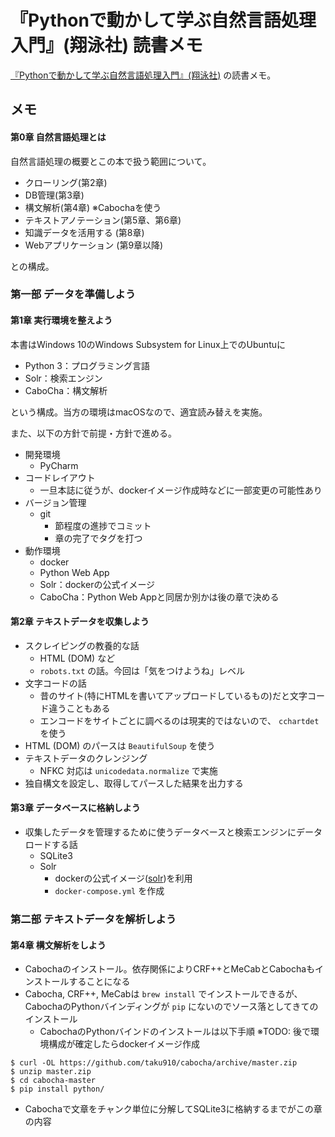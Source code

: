 # 『Pythonで動かして学ぶ自然言語処理入門』(翔泳社) 読書メモ

[『Pythonで動かして学ぶ自然言語処理入門』(翔泳社)](https://www.shoeisha.co.jp/book/detail/9784798156668) の読書メモ。

## メモ

#### 第0章 自然言語処理とは

自然言語処理の概要とこの本で扱う範囲について。

* クローリング(第2章)
* DB管理(第3章)
* 構文解析(第4章) ※Cabochaを使う
* テキストアノテーション(第5章、第6章)
* 知識データを活用する (第8章)
* Webアプリケーション (第9章以降)

との構成。


### 第一部 データを準備しよう

#### 第1章 実行環境を整えよう

本書はWindows 10のWindows Subsystem for Linux上でのUbuntuに

* Python 3：プログラミング言語
* Solr：検索エンジン
* CaboCha：構文解析

という構成。当方の環境はmacOSなので、適宜読み替えを実施。

また、以下の方針で前提・方針で進める。

* 開発環境
    * PyCharm
* コードレイアウト
    * 一旦本誌に従うが、dockerイメージ作成時などに一部変更の可能性あり
* バージョン管理
    *  git
        * 節程度の進捗でコミット
        * 章の完了でタグを打つ
* 動作環境
    * docker
    * Python Web App
    * Solr：dockerの公式イメージ
    * CaboCha：Python Web Appと同居か別かは後の章で決める


#### 第2章 テキストデータを収集しよう

* スクレイピングの教養的な話
    * HTML (DOM) など
    * `robots.txt` の話。今回は「気をつけようね」レベル
* 文字コードの話
    * 昔のサイト(特にHTMLを書いてアップロードしているもの)だと文字コード違うこともある
    * エンコードをサイトごとに調べるのは現実的ではないので、 `cchartdet` を使う
* HTML (DOM) のパースは `BeautifulSoup` を使う
* テキストデータのクレンジング
    * NFKC 対応は `unicodedata.normalize` で実施
* 独自構文を設定し、取得してパースした結果を出力する


#### 第3章 データベースに格納しよう

* 収集したデータを管理するために使うデータベースと検索エンジンにデータロードする話
    * SQLite3
    * Solr
        * dockerの公式イメージ([solr](https://hub.docker.com/_/solr/))を利用
        * `docker-compose.yml` を作成


### 第二部 テキストデータを解析しよう

#### 第4章 構文解析をしよう

* Cabochaのインストール。依存関係によりCRF++とMeCabとCabochaもインストールすることになる
* Cabocha, CRF++, MeCabは `brew install` でインストールできるが、CabochaのPythonバインディングが `pip` にないのでソース落としてきてのインストール
    * CabochaのPythonバインドのインストールは以下手順 ※TODO: 後で環境構成が確定したらdockerイメージ作成
```
$ curl -OL https://github.com/taku910/cabocha/archive/master.zip
$ unzip master.zip
$ cd cabocha-master
$ pip install python/
```
* Cabochaで文章をチャンク単位に分解してSQLite3に格納するまでがこの章の内容
